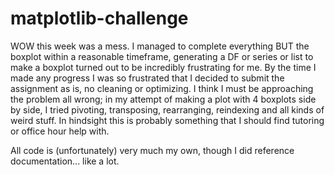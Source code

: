 # matplotlib-challenge

WOW this week was a mess.
I managed to complete everything BUT the boxplot within a reasonable timeframe, generating a DF or series or list to make a boxplot turned out to be incredibly frustrating for me. By the time I made any progress I was so frustrated that I decided to submit the assignment as is, no cleaning or optimizing.  I think I must be approaching the problem all wrong; in my attempt of making a plot with 4 boxplots side by side, I tried pivoting, transposing, rearranging, reindexing and all kinds of weird stuff. In hindsight this is probably something that I should find tutoring or office hour help with.  

All code is (unfortunately) very much my own, though I did reference documentation... like a lot. 